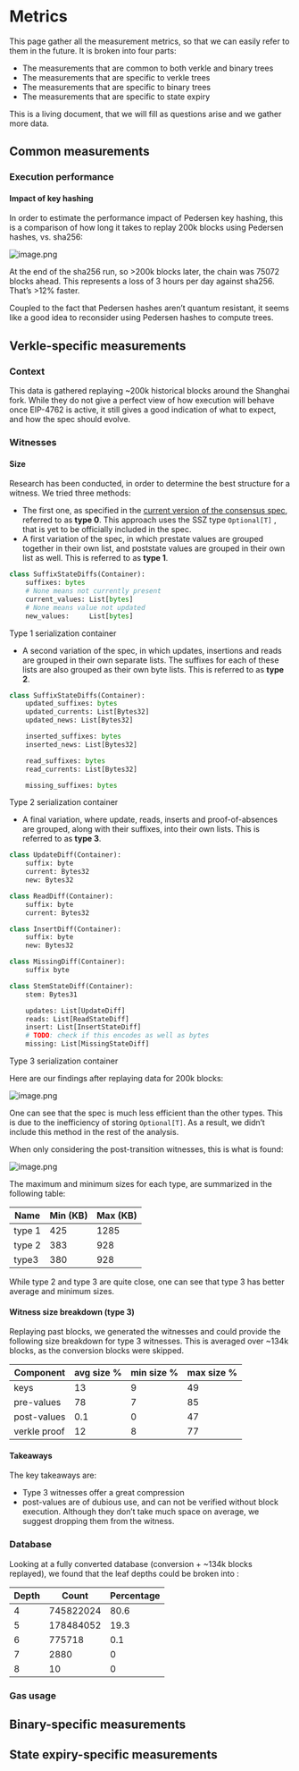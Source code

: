 # Metrics

This page gather all the measurement metrics, so that we can easily refer to them in the future. It is broken into four parts:

 - The measurements that are common to both verkle and binary trees
 - The measurements that are specific to verkle trees
 - The measurements that are specific to binary trees
 - The measurements that are specific to state expiry

This is a living document, that we will fill as questions arise and we gather more data.

##  Common measurements

### Execution performance

#### Impact of key hashing

In order to estimate the performance impact of Pedersen key hashing, this is a comparison of how long it takes to replay 200k blocks using Pedersen hashes, vs. sha256:

![image.png](./assets/hash_speed_diff.png)

At the end of the sha256 run, so >200k blocks later, the chain was 75072 blocks ahead. This represents a loss of 3 hours per day against sha256. That’s >12% faster.

Coupled to the fact that Pedersen hashes aren’t quantum resistant, it seems like a good idea to reconsider using Pedersen hashes to compute trees.

## Verkle-specific measurements

### Context

This data is gathered replaying ~200k historical blocks around the Shanghai fork. While they do not give a perfect view of how execution will behave once EIP-4762 is active, it still gives a good indication of what to expect, and how the spec should evolve.

### Witnesses

#### Size

Research has been conducted, in order to determine the best structure for a witness. We tried three methods:

 * The first one, as specified in the [current version of the consensus spec](https://github.com/ethereum/consensus-specs/blob/dev/specs/_features/eip6800/beacon-chain.md#executionwitness), referred to as **type 0**. This approach uses the SSZ type `Optional[T]` , that is yet to be officially included in the spec.
 * A first variation of the spec, in which prestate values are grouped together in their own list, and poststate values are grouped in their own list as well. This is referred to as **type 1**.

```python
class SuffixStateDiffs(Container):
    suffixes: bytes
    # None means not currently present
    current_values: List[bytes]
    # None means value not updated
    new_values:     List[bytes]
```
Type 1 serialization container

 * A second variation of the spec, in which updates, insertions and reads are grouped in their own separate lists. The suffixes for each of these lists are also grouped as their own byte lists. This is referred to as **type 2**.

```python
class SuffixStateDiffs(Container):
    updated_suffixes: bytes
    updated_currents: List[Bytes32]
    updated_news: List[Bytes32]

    inserted_suffixes: bytes
    inserted_news: List[Bytes32]

    read_suffixes: bytes
    read_currents: List[Bytes32]

    missing_suffixes: bytes
```
Type 2 serialization container

 * A final variation, where update, reads, inserts and proof-of-absences are grouped, along with their suffixes, into their own lists. This is referred to as **type 3**.

```python
class UpdateDiff(Container):
    suffix: byte
    current: Bytes32
    new: Bytes32

class ReadDiff(Container):
    suffix: byte
    current: Bytes32

class InsertDiff(Container):
    suffix: byte
    new: Bytes32

class MissingDiff(Container):
    suffix byte

class StemStateDiff(Container):
    stem: Bytes31

    updates: List[UpdateDiff]
    reads: List[ReadStateDiff]
    insert: List[InsertStateDiff]
    # TODO: check if this encodes as well as bytes
    missing: List[MissingStateDiff]
```
Type 3 serialization container

Here are our findings after replaying data for 200k blocks:

![image.png](./assets/total.png)

One can see that the spec is much less efficient than the other types. This is due to the inefficiency of storing `Optional[T]`. As a result, we didn’t include this method in the rest of the analysis.

When only considering the post-transition witnesses, this is what is found:

![image.png](./assets/compare_post_transition.png)

The maximum and minimum sizes for each type, are summarized in the following table:

|Name|Min (KB)|Max (KB)|
|-|-|-|
|type 1|425|1285|
|type 2|383|928|
|type3|380|928|

While type 2 and type 3 are quite close, one can see that type 3 has better average and minimum sizes.

#### Witness size breakdown (type 3)

Replaying past blocks, we generated the witnesses and could provide the following size breakdown for type 3 witnesses. This is averaged over ~134k blocks, as the conversion blocks were skipped.

|Component|avg size %|min size %|max size %|
|-|-|-|-|
|keys|13|9|49|
|pre-values|78|7|85|
|post-values|0.1|0|47|
|verkle proof|12|8|77|

#### Takeaways

The key takeaways are:

 * Type 3 witnesses offer a great compression
 * post-values are of dubious use, and can not be verified without block execution. Although they don’t take much space on average, we suggest dropping them from the witness.

### Database

Looking at a fully converted database (conversion + ~134k blocks replayed), we found that the leaf depths could be broken into :

|Depth|Count|Percentage|
|-|-|-|
|4|745822024|80.6|
|5|178484052|19.3|
|6|775718|0.1|
|7|2880|0|
|8|10|0|

### Gas usage

## Binary-specific measurements

## State expiry-specific measurements

